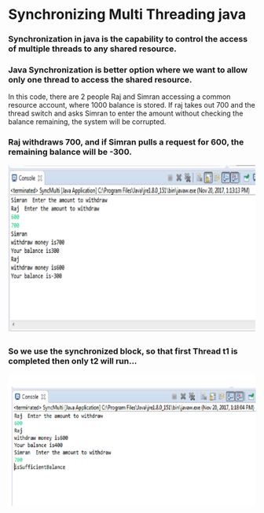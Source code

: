# Synchronizing Multi Threading java

### Synchronization in java is the capability to control the access of multiple threads to any shared resource.
### Java Synchronization is better option where we want to allow only one thread to access the shared resource.

In this code, there are 2 people Raj and Simran accessing a common resource account, where 1000 balance is stored.
If raj takes out 700 and the thread switch and asks Simran to enter the amount without checking the balance remaining, the system will be corrupted.
### Raj withdraws 700, and if Simran pulls a request for 600, the remaining balance will be -300.
         
![Alt text](https://github.com/peropranav/Synchronizing-Multi-Threading-java/blob/master/beforeSync.png)


### So we use the synchronized block, so that first Thread t1 is completed then only t2 will run...
         
     
![Alt text](https://github.com/peropranav/Synchronizing-Multi-Threading-java/blob/master/afterSync.png)
